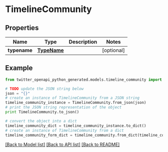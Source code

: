 # TimelineCommunity


## Properties
Name | Type | Description | Notes
------------ | ------------- | ------------- | -------------
**typename** | [**TypeName**](TypeName.md) |  | [optional] 

## Example

```python
from twitter_openapi_python_generated.models.timeline_community import TimelineCommunity

# TODO update the JSON string below
json = "{}"
# create an instance of TimelineCommunity from a JSON string
timeline_community_instance = TimelineCommunity.from_json(json)
# print the JSON string representation of the object
print TimelineCommunity.to_json()

# convert the object into a dict
timeline_community_dict = timeline_community_instance.to_dict()
# create an instance of TimelineCommunity from a dict
timeline_community_form_dict = timeline_community.from_dict(timeline_community_dict)
```
[[Back to Model list]](../README.md#documentation-for-models) [[Back to API list]](../README.md#documentation-for-api-endpoints) [[Back to README]](../README.md)


